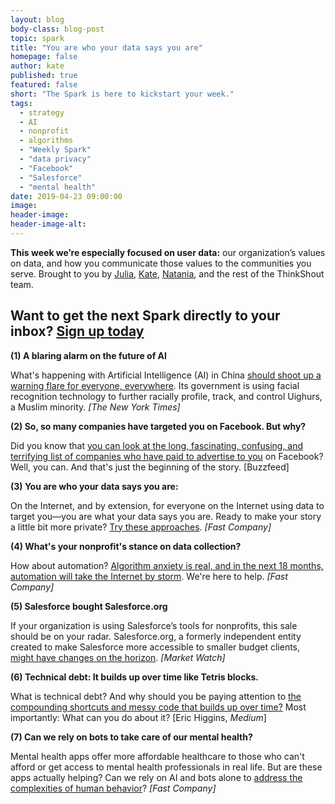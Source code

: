 ```yaml
---
layout: blog
body-class: blog-post
topic: spark
title: "You are who your data says you are"
homepage: false
author: kate
published: true
featured: false
short: "The Spark is here to kickstart your week."
tags:
  - strategy
  - AI
  - nonprofit
  - algorithms
  - "Weekly Spark"
  - "data privacy"
  - "Facebook"
  - "Salesforce"
  - "mental health"
date: 2019-04-23 09:00:00
image:
header-image:
header-image-alt:
---
```

**This week we’re especially focused on user data:** our organization’s values on data, and how you communicate those values to the communities you serve. Brought to you by [Julia](https://thinkshout.com/team/julia/), [Kate](https://thinkshout.com/team/kate/), [Natania](https://thinkshout.com/team/natania/), and the rest of the ThinkShout team.  

## Want to get the next Spark directly to your inbox? [**Sign up today**](http://eepurl.com/dFrmtn)  

**(1) A blaring alarm on the future of AI**  

What's happening with Artificial Intelligence (AI) in China [should shoot up a warning flare for everyone, everywhere](https://www.nytimes.com/2019/04/14/technology/china-surveillance-artificial-intelligence-racial-profiling.html). Its government is using facial recognition technology to further racially profile, track, and control Uighurs, a Muslim minority. _[The New York Times]_

**(2) So, so many companies have targeted you on Facebook. But why?**  

Did you know that [you can look at the long, fascinating, confusing, and terrifying list of companies who have paid to advertise to you](https://www.buzzfeednews.com/article/katienotopoulos/facebook-advertisers-data-brokers-car-dealerships) on Facebook? Well, you can. And that's just the beginning of the story. [Buzzfeed]

**(3) You are who your data says you are:**  

On the Internet, and by extension, for everyone on the Internet using data to target you—you are what your data says you are. Ready to make your story a little bit more private? [Try these approaches](https://www.fastcompany.com/90333407/these-17-firefox-tips-make-the-case-for-ditching-chrome). _[Fast Company]_

**(4) What's your nonprofit's stance on data collection?**  

How about automation? [Algorithm anxiety is real, and in the next 18 months, automation will take the Internet by storm](https://www.fastcompany.com/90336381/the-new-digital-divide-is-between-people-who-opt-out-of-algorithms-and-people-who-dont). We're here to help. _[Fast Company]_  

**(5) Salesforce bought Salesforce.org**  

If your organization is using Salesforce’s tools for nonprofits, this sale should be on your radar. Salesforce.org, a formerly independent entity created to make Salesforce more accessible to smaller budget clients, [might have changes on the horizon](https://www.marketwatch.com/story/salesforcecom-buys-salesforceorg-and-thats-the-only-straightforward-part-2019-04-15). _[Market Watch]_

**(6) Technical debt: It builds up over time like Tetris blocks.**  

What is technical debt? And why should you be paying attention to [the compounding shortcuts and messy code that builds up over time?](https://medium.com/s/story/technical-debt-is-like-tetris-168f64d8b700) Most importantly: What can you do about it? [Eric Higgins, _Medium_]

**(7) Can we rely on bots to take care of our mental health?**  

Mental health apps offer more affordable healthcare to those who can't afford or get access to mental health professionals in real life. But are these apps actually helping? Can we rely on AI and bots alone to [address the complexities of human behavior](https://www.fastcompany.com/90325600/most-mental-health-apps-lack-any-scientific-backing)? _[Fast Company]_
